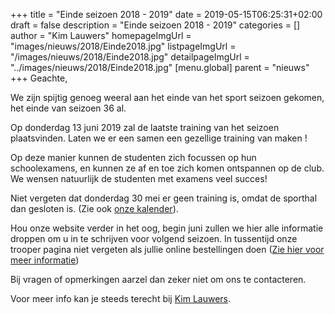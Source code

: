 +++
title = "Einde seizoen 2018 - 2019"
date = 2019-05-15T06:25:31+02:00
draft = false
description = "Einde seizoen 2018 - 2019"
categories = []
author = "Kim Lauwers"
homepageImgUrl = "images/nieuws/2018/Einde2018.jpg"
listpageImgUrl = "/images/nieuws/2018/Einde2018.jpg"
detailpageImgUrl = "../images/nieuws/2018/Einde2018.jpg"
[menu.global]
    parent = "nieuws"
+++
Geachte,


We zijn spijtig genoeg weeral aan het einde van het sport seizoen gekomen, 
het einde van seizoen 36 al.


Op donderdag 13 juni 2019 zal de laatste training van het seizoen plaatsvinden.
Laten we er een samen een gezellige training van maken !

Op deze manier kunnen de studenten zich focussen op hun schoolexamens, en kunnen ze af en toe zich komen ontspannen op de club.
We wensen natuurlijk de studenten met examens veel succes!

Niet vergeten dat donderdag 30 mei er geen training is, omdat de sporthal dan gesloten is. (Zie ook [onze kalender](https://www.jujitsukeerbergen.be/kalender/)).

Hou onze website verder in het oog, begin juni zullen we hier alle informatie droppen om u in te schrijven voor volgend seizoen.
In tussentijd onze trooper pagina niet vergeten als jullie online bestellingen doen ([Zie hier voor meer informatie](https://www.jujitsukeerbergen.be/nieuws/2019/04/07/trooper/))

Bij vragen of opmerkingen aarzel dan zeker niet om ons te contacteren.

Voor meer info kan je steeds terecht bij [Kim Lauwers](https://www.jujitsukeerbergen.be/trainers/#Kim_Lauwers).